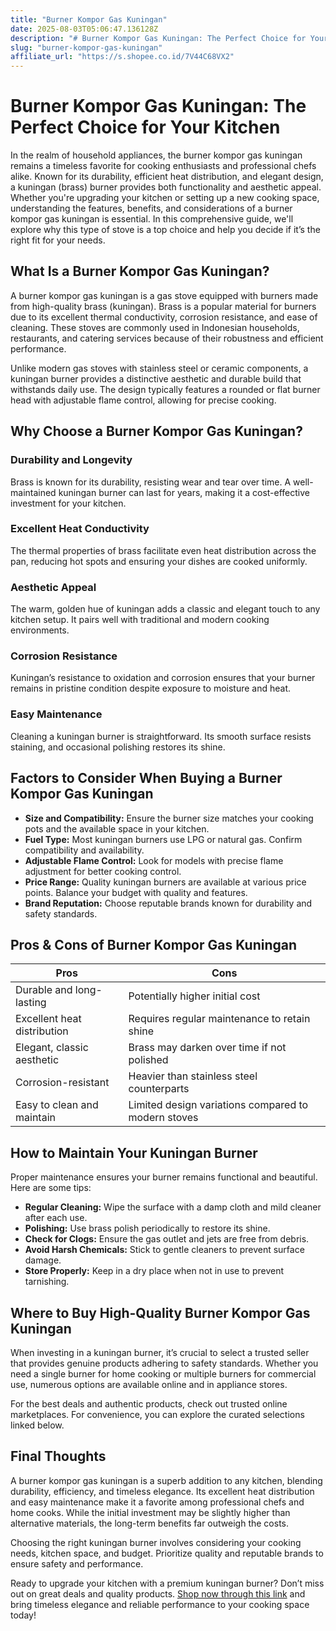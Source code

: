 ```yaml
---
title: "Burner Kompor Gas Kuningan"
date: 2025-08-03T05:06:47.136128Z
description: "# Burner Kompor Gas Kuningan: The Perfect Choice for Your Kitchen..."
slug: "burner-kompor-gas-kuningan"
affiliate_url: "https://s.shopee.co.id/7V44C68VX2"
---
```

# Burner Kompor Gas Kuningan: The Perfect Choice for Your Kitchen

In the realm of household appliances, the burner kompor gas kuningan remains a timeless favorite for cooking enthusiasts and professional chefs alike. Known for its durability, efficient heat distribution, and elegant design, a kuningan (brass) burner provides both functionality and aesthetic appeal. Whether you're upgrading your kitchen or setting up a new cooking space, understanding the features, benefits, and considerations of a burner kompor gas kuningan is essential. In this comprehensive guide, we'll explore why this type of stove is a top choice and help you decide if it’s the right fit for your needs.

## What Is a Burner Kompor Gas Kuningan?

A burner kompor gas kuningan is a gas stove equipped with burners made from high-quality brass (kuningan). Brass is a popular material for burners due to its excellent thermal conductivity, corrosion resistance, and ease of cleaning. These stoves are commonly used in Indonesian households, restaurants, and catering services because of their robustness and efficient performance.

Unlike modern gas stoves with stainless steel or ceramic components, a kuningan burner provides a distinctive aesthetic and durable build that withstands daily use. The design typically features a rounded or flat burner head with adjustable flame control, allowing for precise cooking.

## Why Choose a Burner Kompor Gas Kuningan?

### Durability and Longevity

Brass is known for its durability, resisting wear and tear over time. A well-maintained kuningan burner can last for years, making it a cost-effective investment for your kitchen.

### Excellent Heat Conductivity

The thermal properties of brass facilitate even heat distribution across the pan, reducing hot spots and ensuring your dishes are cooked uniformly.

### Aesthetic Appeal

The warm, golden hue of kuningan adds a classic and elegant touch to any kitchen setup. It pairs well with traditional and modern cooking environments.

### Corrosion Resistance

Kuningan’s resistance to oxidation and corrosion ensures that your burner remains in pristine condition despite exposure to moisture and heat.

### Easy Maintenance

Cleaning a kuningan burner is straightforward. Its smooth surface resists staining, and occasional polishing restores its shine.

## Factors to Consider When Buying a Burner Kompor Gas Kuningan

- **Size and Compatibility:** Ensure the burner size matches your cooking pots and the available space in your kitchen.
- **Fuel Type:** Most kuningan burners use LPG or natural gas. Confirm compatibility and availability.
- **Adjustable Flame Control:** Look for models with precise flame adjustment for better cooking control.
- **Price Range:** Quality kuningan burners are available at various price points. Balance your budget with quality and features.
- **Brand Reputation:** Choose reputable brands known for durability and safety standards.

## Pros & Cons of Burner Kompor Gas Kuningan

| **Pros**                                  | **Cons**                                    |
|-------------------------------------------|--------------------------------------------|
| Durable and long-lasting                 | Potentially higher initial cost         |
| Excellent heat distribution              | Requires regular maintenance to retain shine |
| Elegant, classic aesthetic               | Brass may darken over time if not polished |
| Corrosion-resistant                      | Heavier than stainless steel counterparts |
| Easy to clean and maintain               | Limited design variations compared to modern stoves |

## How to Maintain Your Kuningan Burner

Proper maintenance ensures your burner remains functional and beautiful. Here are some tips:

- **Regular Cleaning:** Wipe the surface with a damp cloth and mild cleaner after each use.
- **Polishing:** Use brass polish periodically to restore its shine.
- **Check for Clogs:** Ensure the gas outlet and jets are free from debris.
- **Avoid Harsh Chemicals:** Stick to gentle cleaners to prevent surface damage.
- **Store Properly:** Keep in a dry place when not in use to prevent tarnishing.

## Where to Buy High-Quality Burner Kompor Gas Kuningan

When investing in a kuningan burner, it’s crucial to select a trusted seller that provides genuine products adhering to safety standards. Whether you need a single burner for home cooking or multiple burners for commercial use, numerous options are available online and in appliance stores.

For the best deals and authentic products, check out trusted online marketplaces. For convenience, you can explore the curated selections linked below.

## Final Thoughts

A burner kompor gas kuningan is a superb addition to any kitchen, blending durability, efficiency, and timeless elegance. Its excellent heat distribution and easy maintenance make it a favorite among professional chefs and home cooks. While the initial investment may be slightly higher than alternative materials, the long-term benefits far outweigh the costs.

Choosing the right kuningan burner involves considering your cooking needs, kitchen space, and budget. Prioritize quality and reputable brands to ensure safety and performance.

Ready to upgrade your kitchen with a premium kuningan burner? Don’t miss out on great deals and quality products. [Shop now through this link](https://s.shopee.co.id/7V44C68VX2) and bring timeless elegance and reliable performance to your cooking space today!